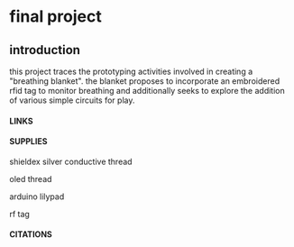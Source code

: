 # final project

## introduction

this project traces the prototyping activities involved in creating a "breathing blanket". the blanket proposes to incorporate an embroidered rfid tag to monitor breathing and additionally seeks to explore the addition of various simple circuits for play. 











#### LINKS







#### SUPPLIES

shieldex silver conductive thread

oled thread

arduino lilypad

rf tag









#### CITATIONS







